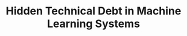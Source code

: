 ---
title: 'Hidden Technical Debt in Machine Learning Systems' 
acronym: MLTD
type: AL
webpage: 'https://research.google/pubs/pub43146/' 
---
